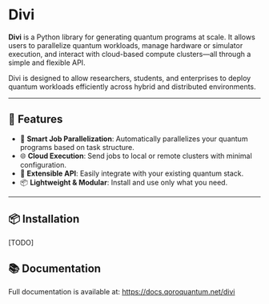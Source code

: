 # Divi

**Divi** is a Python library for generating quantum programs at scale. It allows users to parallelize quantum workloads, manage hardware or simulator execution, and interact with cloud-based compute clusters—all through a simple and flexible API.

Divi is designed to allow researchers, students, and enterprises to deploy quantum workloads efficiently across hybrid and distributed environments.

---

## 🚀 Features

- 🧠 **Smart Job Parallelization**: Automatically parallelizes your quantum programs based on task structure.
- 🌐 **Cloud Execution**: Send jobs to local or remote clusters with minimal configuration.
- 🔌 **Extensible API**: Easily integrate with your existing quantum stack.
- 📦 **Lightweight & Modular**: Install and use only what you need.

---

## 📦 Installation

[TODO]

## 📚 Documentation

Full documentation is available at: <https://docs.qoroquantum.net/divi>
